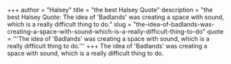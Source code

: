 +++
author = "Halsey"
title = "the best Halsey Quote"
description = "the best Halsey Quote: The idea of 'Badlands' was creating a space with sound, which is a really difficult thing to do."
slug = "the-idea-of-badlands-was-creating-a-space-with-sound-which-is-a-really-difficult-thing-to-do"
quote = '''The idea of 'Badlands' was creating a space with sound, which is a really difficult thing to do.'''
+++
The idea of 'Badlands' was creating a space with sound, which is a really difficult thing to do.
